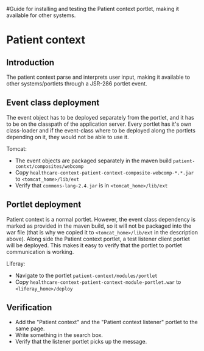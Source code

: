 #Guide for installing and testing the Patient context portlet, making it available for other systems.

# Patient context #
## Introduction ##

The patient context parse and interprets user input, making it available to other systems/portlets through a JSR-286 portlet event.

## Event class deployment ##
The event object has to be deployed separately from the portlet, and it has to be on the classpath of the application server.
Every portlet has it's own class-loader and if the event-class where to be deployed along the portlets depending on it, they would not be able to use it.

Tomcat:
  * The event objects are packaged separately in the maven build `patient-contxt/composites/webcomp`
  * Copy `healthcare-context-patient-context-composite-webcomp-*.*.jar` to `<tomcat_home>/lib/ext`
  * Verify that `commons-lang-2.4.jar` is in `<tomcat_home>/lib/ext`

## Portlet deployment ##
Patient context is a normal portlet. However, the event class dependency is marked as provided in the maven build, so it will not be packaged into the war file (that is why we copied it to `<tomcat_home>/lib/ext` in the description above).
Along side the Patient context portlet, a test listener client portlet will be deployed. This makes it easy to verify that the portlet to portlet communication is working.

Liferay:
  * Navigate to the portlet `patient-context/modules/portlet`
  * Copy `healthcare-context-patient-context-module-portlet.war` to `<liferay_home>/deploy`

## Verification ##
  * Add the "Patient context" and the "Patient context listener" portlet to the same page.
  * Write something in the search box.
  * Verify that the listener portlet picks up the message.